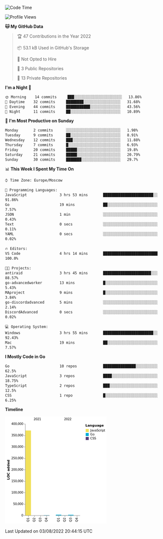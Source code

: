 <!--START_SECTION:waka-->
![Code Time](http://img.shields.io/badge/Code%20Time-398%20hrs%203%20mins-blue)

![Profile Views](http://img.shields.io/badge/Profile%20Views-0-blue)

**🐱 My GitHub Data** 

> 🏆 47 Contributions in the Year 2022
 > 
> 📦 53.1 kB Used in GitHub's Storage 
 > 
> 🚫 Not Opted to Hire
 > 
> 📜 3 Public Repositories 
 > 
> 🔑 13 Private Repositories  
 > 
**I'm a Night 🦉** 

```text
🌞 Morning    14 commits     ███░░░░░░░░░░░░░░░░░░░░░░   13.86% 
🌆 Daytime    32 commits     ████████░░░░░░░░░░░░░░░░░   31.68% 
🌃 Evening    44 commits     ███████████░░░░░░░░░░░░░░   43.56% 
🌙 Night      11 commits     ██░░░░░░░░░░░░░░░░░░░░░░░   10.89%

```
📅 **I'm Most Productive on Sunday** 

```text
Monday       2 commits      ░░░░░░░░░░░░░░░░░░░░░░░░░   1.98% 
Tuesday      9 commits      ██░░░░░░░░░░░░░░░░░░░░░░░   8.91% 
Wednesday    12 commits     ███░░░░░░░░░░░░░░░░░░░░░░   11.88% 
Thursday     7 commits      █░░░░░░░░░░░░░░░░░░░░░░░░   6.93% 
Friday       20 commits     █████░░░░░░░░░░░░░░░░░░░░   19.8% 
Saturday     21 commits     █████░░░░░░░░░░░░░░░░░░░░   20.79% 
Sunday       30 commits     ███████░░░░░░░░░░░░░░░░░░   29.7%

```


📊 **This Week I Spent My Time On** 

```text
⌚︎ Time Zone: Europe/Moscow

💬 Programming Languages: 
JavaScript               3 hrs 53 mins       ███████████████████████░░   91.86% 
Go                       19 mins             ██░░░░░░░░░░░░░░░░░░░░░░░   7.57% 
JSON                     1 min               ░░░░░░░░░░░░░░░░░░░░░░░░░   0.43% 
Text                     0 secs              ░░░░░░░░░░░░░░░░░░░░░░░░░   0.11% 
YAML                     0 secs              ░░░░░░░░░░░░░░░░░░░░░░░░░   0.02%

🔥 Editors: 
VS Code                  4 hrs 14 mins       █████████████████████████   100.0%

🐱‍💻 Projects: 
antiraid                 3 hrs 45 mins       ██████████████████████░░░   88.57% 
go-advancedworker        13 mins             █░░░░░░░░░░░░░░░░░░░░░░░░   5.43% 
MAproject                9 mins              █░░░░░░░░░░░░░░░░░░░░░░░░   3.84% 
go-discordadvanced       5 mins              ░░░░░░░░░░░░░░░░░░░░░░░░░   2.14% 
DiscordAdvanced          0 secs              ░░░░░░░░░░░░░░░░░░░░░░░░░   0.02%

💻 Operating System: 
Windows                  3 hrs 55 mins       ███████████████████████░░   92.43% 
Mac                      19 mins             ██░░░░░░░░░░░░░░░░░░░░░░░   7.57%

```

**I Mostly Code in Go** 

```text
Go                       10 repos            ███████████████░░░░░░░░░░   62.5% 
JavaScript               3 repos             ████░░░░░░░░░░░░░░░░░░░░░   18.75% 
TypeScript               2 repos             ███░░░░░░░░░░░░░░░░░░░░░░   12.5% 
CSS                      1 repo              █░░░░░░░░░░░░░░░░░░░░░░░░   6.25%

```


**Timeline**

![Chart not found](https://raw.githubusercontent.com/jeezft/jeezft/main/charts/bar_graph.png) 


 Last Updated on 03/08/2022 20:44:15 UTC
<!--END_SECTION:waka-->
